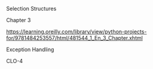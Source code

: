 
Selection Structures

Chapter 3 

https://learning.oreilly.com/library/view/python-projects-for/9781484253557/html/481544_1_En_3_Chapter.xhtml 

Exception Handling

CLO-4

